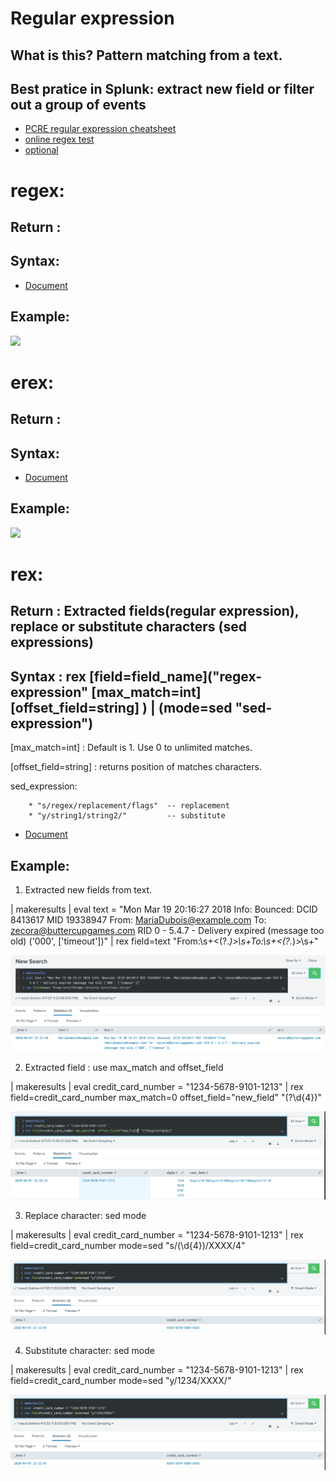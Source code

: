 # Regular expression 
## What is this? Pattern matching from a text. 
## Best pratice in Splunk: extract new field  or filter out a group of events

* [PCRE regular expression cheatsheet](https://www.debuggex.com/cheatsheet/regex/pcre)
* [online regex test](https://regex101.com/)
* [optional](https://docs.splunk.com/Documentation/Splunk/8.0.2/Knowledge/AboutSplunkregularexpressions)

# regex:
## Return :  
## Syntax: 
* [Document](https://docs.splunk.com/Documentation/Splunk/8.0.2/SearchReference/Regex)
## Example: 
![](image./abc.png)

# erex:
## Return :  
## Syntax: 
* [Document](https://docs.splunk.com/Documentation/Splunk/8.0.2/SearchReference/Erex)
## Example: 
![](image./abc.png)

# rex:
## Return :  Extracted fields(regular expression), replace or substitute characters (sed expressions)
## Syntax : rex [field=field_name]("regex-expression" [max_match=int] [offset_field=string] ) | (mode=sed "sed-expression")

[max_match=int] : Default is 1. Use 0 to unlimited matches. 

[offset_field=string] : returns position of matches characters.

sed_expression: 

		* "s/regex/replacement/flags"  -- replacement
		* "y/string1/string2/"         -- substitute
    
* [Document](https://docs.splunk.com/Documentation/Splunk/8.0.2/SearchReference/Rex)
## Example: 

1. Extracted new fields from text.

| makeresults 
| eval text = "Mon Mar 19 20:16:27 2018 Info: Bounced: DCID 8413617 MID 19338947 From: <MariaDubois@example.com> To: <zecora@buttercupgames.com> RID 0 - 5.4.7 - Delivery expired (message too old) ('000', ['timeout'])"
| rex field=text "From:\s+<(?<from>.*)>\s+To:\s+<(?<to>.*)>\s+"

![](image./rex1.png)

2. Extracted field : use max_match and offset_field

| makeresults 
| eval credit_card_number = "1234-5678-9101-1213" 
| rex field=credit_card_number max_match=0  offset_field="new_field" "(?<digits>\d{4})"

![](image./rex2.png)


3. Replace character: sed mode

| makeresults
| eval credit_card_number = "1234-5678-9101-1213" 
| rex field=credit_card_number mode=sed "s/(\d{4})/XXXX/4"

![](image./rex4.png)

4. Substitute character: sed mode

| makeresults
| eval credit_card_number = "1234-5678-9101-1213" 
| rex field=credit_card_number mode=sed "y/1234/XXXX/"

![](image./rex4.png)

